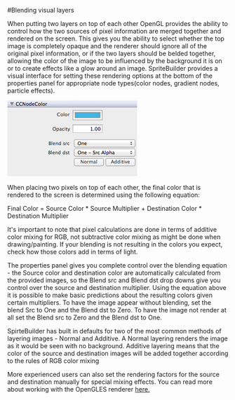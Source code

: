 #Blending visual layers

When putting two layers on top of each other OpenGL provides the ability to control how the two sources of pixel information are merged together and rendered on the screen.  This gives you the ability to select whether the top image is completely opaque and the renderer should ignore all of the original pixel information, or if the two layers should be belded together, allowing the color of the image to be influenced by the background it is on or to create effects like a glow around an image.  SpriteBuilder provides a visual interface for setting these rendering options at the bottom of the properties panel for appropriate node types(color nodes, gradient nodes, particle effects).


![img](blend-function-node-blend-properties.png)

When placing two pixels on top of each other, the final color that is rendered to the screen is determined using the following equation:

Final Color = Source Color * Source Multiplier + Destination Color * Destination Multiplier

It's important to note that pixel calculations are done in terms of additive color mixing for RGB, not subtractive color mixing as might be done when drawing/painting.  If your blending is not resulting in the colors you expect, check how those colors add in terms of light.

The properties panel gives you complete control over the blending equation - the Source color and destination color are automatically calculated from the provided images, so the Blend src and Blend dst drop downs give you control over the source and destination multiplier.  Using the equation above it is possible to make basic predictions about the resulting colors given certain multipliers.  To have the image appear without blending, set the blend Src to One and the Blend dst to Zero.  To have the image not render at all set the Blend src to Zero and the Blend dst to One.

SpirteBuilder has built in defaults for two of the most common methods of layering images - Normal and Additive.  A Normal layering renders the image as it would be seen with no background.  Additive layering means that the color of the source and destination images will be added together according to the rules of RGB color mixing

More experienced users can also set the rendering factors for the source and destination manually for special mixing effects.  You can read more about working with the OpenGLES renderer [here.](http://www.khronos.org/opengles/sdk/docs/man/xhtml/glBlendFunc.xml)